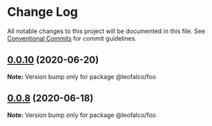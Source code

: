 # Change Log

All notable changes to this project will be documented in this file.
See [Conventional Commits](https://conventionalcommits.org) for commit guidelines.

## [0.0.10](https://github.com/leoFalco/foo/compare/v0.0.9...v0.0.10) (2020-06-20)

**Note:** Version bump only for package @leofalco/foo





## [0.0.8](https://github.com/leoFalco/foo/compare/v0.0.7...v0.0.8) (2020-06-18)

**Note:** Version bump only for package @leofalco/foo
